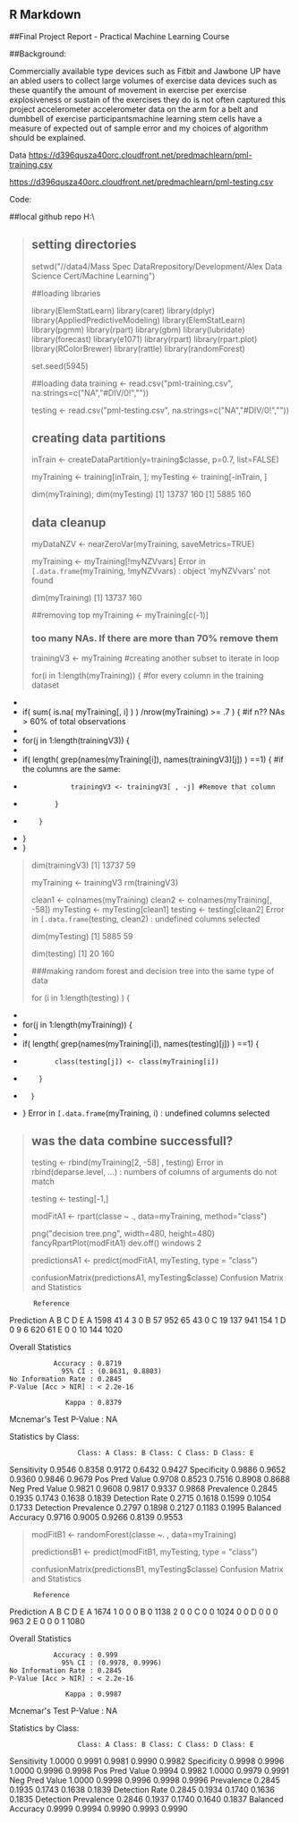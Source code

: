## R Markdown

##Final Project Report - Practical Machine Learning Course

##Background:
 
Commercially available type devices such as Fitbit and Jawbone UP have an abled users to collect 
large volumes of exercise data devices such as these quantify the amount of movement in exercise per exercise
explosiveness or sustain of the exercises they do is not often captured this project accelerometer accelerometer
data on the arm for a belt and dumbbell of exercise participantsmachine learning stem cells have a measure of 
expected out of sample error and my choices of algorithm should be explained.

Data
https://d396qusza40orc.cloudfront.net/predmachlearn/pml-training.csv

https://d396qusza40orc.cloudfront.net/predmachlearn/pml-testing.csv

 
Code:

##local github repo  H:\
> ## setting directories
> setwd("//data4/Mass Spec DataRrepository/Development/Alex Data Science Cert/Machine Learning")
> 
> ##loading libraries
> 
> library(ElemStatLearn)
> library(caret)
> library(dplyr)
> library(AppliedPredictiveModeling) 
> library(ElemStatLearn)
> library(pgmm)
> library(rpart)
> library(gbm) 
> library(lubridate)
> library(forecast)
> library(e1071)
> library(rpart)
> library(rpart.plot)
> library(RColorBrewer)
> library(rattle)
> library(randomForest)
> 
> 
> set.seed(5945)
> 
> ##loading data
> training <- read.csv("pml-training.csv", na.strings=c("NA","#DIV/0!",""))
> 
> testing <- read.csv("pml-testing.csv", na.strings=c("NA","#DIV/0!",""))
> 
> ## creating data partitions
> inTrain <- createDataPartition(y=training$classe, p=0.7, list=FALSE)
> 
> myTraining <- training[inTrain, ]; myTesting <- training[-inTrain, ]
> 
> dim(myTraining); dim(myTesting)
[1] 13737   160
[1] 5885  160
> 
> ## data cleanup
> myDataNZV <- nearZeroVar(myTraining, saveMetrics=TRUE)
> 
> myTraining <- myTraining[!myNZVvars]
Error in `[.data.frame`(myTraining, !myNZVvars) : 
  object 'myNZVvars' not found
> 
> dim(myTraining)
[1] 13737   160
> 
> ##removing top
> myTraining <- myTraining[c(-1)]
> 
> ### too many NAs. If there are more than 70% remove them
> 
> trainingV3 <- myTraining #creating another subset to iterate in loop
> 
> for(i in 1:length(myTraining)) { #for every column in the training dataset
+         
+ if( sum( is.na( myTraining[, i] ) ) /nrow(myTraining) >= .7 ) { #if n?? NAs > 60% of total observations
+         
+ for(j in 1:length(trainingV3)) {
+             
+ if( length( grep(names(myTraining[i]), names(trainingV3)[j]) ) ==1)  { #if the columns are the same:
+                 trainingV3 <- trainingV3[ , -j] #Remove that column
+             }   
+         } 
+    }
+ }
> 
> dim(trainingV3)
[1] 13737    59
> 
> 
> myTraining <- trainingV3
> rm(trainingV3)
> 
> clean1 <- colnames(myTraining)
> clean2 <- colnames(myTraining[, -58])
> myTesting <- myTesting[clean1]
> testing <- testing[clean2]
Error in `[.data.frame`(testing, clean2) : undefined columns selected
> 
> 
> dim(myTesting)
[1] 5885   59
> 
> 
> dim(testing)
[1]  20 160
> 
> 
> ###making random forest and decision tree into the same type of data
> 
> for (i in 1:length(testing) ) {
+         
+ for(j in 1:length(myTraining)) {
+         
+ if( length( grep(names(myTraining[i]), names(testing)[j]) ) ==1)  {
+             class(testing[j]) <- class(myTraining[i])
+         }      
+       }      
+   }
Error in `[.data.frame`(myTraining, i) : undefined columns selected
> 
> 
> ## was the data combine successfull?
> 
> testing <- rbind(myTraining[2, -58] , testing) 
Error in rbind(deparse.level, ...) : 
  numbers of columns of arguments do not match
> 
> testing <- testing[-1,]
> 
> modFitA1 <- rpart(classe ~ ., data=myTraining, method="class")
> 
> png("decision tree.png", width=480, height=480)
> fancyRpartPlot(modFitA1)
> dev.off()
windows 
      2 
> 
> predictionsA1 <- predict(modFitA1, myTesting, type = "class")
> 
> confusionMatrix(predictionsA1, myTesting$classe)
Confusion Matrix and Statistics

          Reference
Prediction    A    B    C    D    E
         A 1598   41    4    3    0
         B   57  952   65   43    0
         C   19  137  941  154    1
         D    0    9    6  620   61
         E    0    0   10  144 1020

Overall Statistics
                                          
               Accuracy : 0.8719          
                 95% CI : (0.8631, 0.8803)
    No Information Rate : 0.2845          
    P-Value [Acc > NIR] : < 2.2e-16       
                                          
                  Kappa : 0.8379          
 Mcnemar's Test P-Value : NA              

Statistics by Class:

                     Class: A Class: B Class: C Class: D Class: E
Sensitivity            0.9546   0.8358   0.9172   0.6432   0.9427
Specificity            0.9886   0.9652   0.9360   0.9846   0.9679
Pos Pred Value         0.9708   0.8523   0.7516   0.8908   0.8688
Neg Pred Value         0.9821   0.9608   0.9817   0.9337   0.9868
Prevalence             0.2845   0.1935   0.1743   0.1638   0.1839
Detection Rate         0.2715   0.1618   0.1599   0.1054   0.1733
Detection Prevalence   0.2797   0.1898   0.2127   0.1183   0.1995
Balanced Accuracy      0.9716   0.9005   0.9266   0.8139   0.9553
> 
> 
> modFitB1 <- randomForest(classe ~. , data=myTraining)
> 
> predictionsB1 <- predict(modFitB1, myTesting, type = "class")
> 
> confusionMatrix(predictionsB1, myTesting$classe)
Confusion Matrix and Statistics

          Reference
Prediction    A    B    C    D    E
         A 1674    1    0    0    0
         B    0 1138    2    0    0
         C    0    0 1024    0    0
         D    0    0    0  963    2
         E    0    0    0    1 1080

Overall Statistics
                                          
               Accuracy : 0.999           
                 95% CI : (0.9978, 0.9996)
    No Information Rate : 0.2845          
    P-Value [Acc > NIR] : < 2.2e-16       
                                          
                  Kappa : 0.9987          
 Mcnemar's Test P-Value : NA              

Statistics by Class:

                     Class: A Class: B Class: C Class: D Class: E
Sensitivity            1.0000   0.9991   0.9981   0.9990   0.9982
Specificity            0.9998   0.9996   1.0000   0.9996   0.9998
Pos Pred Value         0.9994   0.9982   1.0000   0.9979   0.9991
Neg Pred Value         1.0000   0.9998   0.9996   0.9998   0.9996
Prevalence             0.2845   0.1935   0.1743   0.1638   0.1839
Detection Rate         0.2845   0.1934   0.1740   0.1636   0.1835
Detection Prevalence   0.2846   0.1937   0.1740   0.1640   0.1837
Balanced Accuracy      0.9999   0.9994   0.9990   0.9993   0.9990
> 




